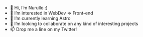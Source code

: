 - 👋 Hi, I’m Nurullo :)
- 👀 I’m interested in WebDev => Front-end
- 🌱 I’m currently learning Astro
- 💞️ I’m looking to collaborate on any kind of interesting projects
- 📫 Drop me a line on my Twitter!

<!---
Maverick2502/Maverick2502 is a ✨ special ✨ repository because its `README.md` (this file) appears on your GitHub profile.
You can click the Preview link to take a look at your changes.
--->
